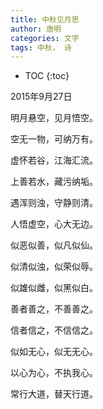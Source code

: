```yaml
---
title: 中秋见月思
author: 唐明
categories: 文字
tags: 中秋， 诗
---
```

* TOC
{:toc}


2015年9月27日

明月悬空，见月悟空。

空无一物，可纳万有。

<!--以上为摘要内容-->

虚怀若谷，江海汇流。

上善若水，藏污纳垢。

遇浑则浊，守静则清。



人悟虚空，心大无边。

似恶似善，似凡似仙。

似清似浊，似荣似辱。

似雄似雌，似黑似白。

善者善之，不善善之。

信者信之，不信信之。

似如无心，似无无心。

以心为心，不执我心。

常行大道，替天行道。
             